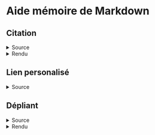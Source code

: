 # Aide mémoire de Markdown

## Citation

<details><summary> Source </summary>

```
> Sapiente in non dolores est voluptas atque officiis. 
> Optio voluptatem enim ea facilis. 
> Eveniet saepe blanditiis aliquam omnis corporis fuga eligendi. 
> Officia sunt soluta voluptatum animi eos ut. 
> Architecto corrupti fuga animi.…
```
</details>

<details><summary> Rendu </summary>

> Sapiente in non dolores est voluptas atque officiis. 
> Optio voluptatem enim ea facilis. 
> Eveniet saepe blanditiis aliquam omnis corporis fuga eligendi. 
> Officia sunt soluta voluptatum animi eos ut. 
> Architecto corrupti fuga animi.…
</details>

## Lien personalisé

<details><summary> Source </summary>

```
#### <a id="loremipsum"></a>Lorem Ipsum
.
.
.
.
.
En référence à [Lorem Ipsum](#loremipsum), ...
```
</details>

## Dépliant
<details><summary> Source </summary>

```
<details>
  <summary>Lorem Ipsum</summary>

Sapiente in non dolores est voluptas atque officiis. Optio voluptatem enim ea facilis. Eveniet saepe blanditiis aliquam omnis corporis fuga eligendi. Officia sunt soluta voluptatum animi eos ut. Architecto corrupti fuga animi.
</details>
```
</details>

<details><summary> Rendu </summary>
<details>
  <summary>Lorem Ipsum</summary>

Sapiente in non dolores est voluptas atque officiis. Optio voluptatem enim ea facilis. Eveniet saepe blanditiis aliquam omnis corporis fuga eligendi. Officia sunt soluta voluptatum animi eos ut. Architecto corrupti fuga animi.
</details>

## Voir aussi
* [md guide](https://www.markdownguide.org/cheat-sheet)
